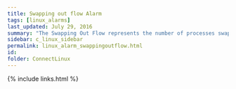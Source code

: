 ```yaml
---
title: ﻿Swapping out flow Alarm
tags: [linux_alarms]
last_updated: July 29, 2016
summary: "The Swapping Out Flow represents the number of processes swapped to disk per second. A machine that is swapping processes to or from disk is usually under-configured for its workload."
sidebar: c_linux_sidebar
permalink: linux_alarm_swappingoutflow.html
id:
folder: ConnectLinux
---
```







{% include links.html %}
